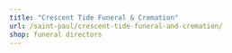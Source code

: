 ```yaml
---
title: "Crescent Tide Funeral & Cremation"
url: /saint-paul/crescent-tide-funeral-and-cremation/
shop: funeral directors
---
```

